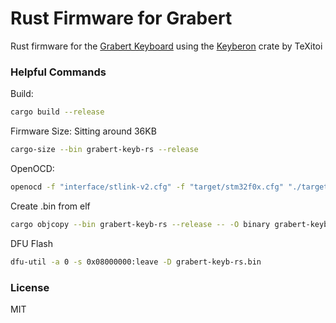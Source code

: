 # Rust Firmware for Grabert

Rust firmware for the [Grabert Keyboard](https://github.com/KoBussLLC/grabert-hardware) using the [Keyberon](https://github.com/TeXitoi/keyberon) crate by TeXitoi

### Helpful Commands

Build:
``` sh
cargo build --release
```

Firmware Size: Sitting around 36KB
``` sh
cargo-size --bin grabert-keyb-rs --release
```

OpenOCD:
``` sh
openocd -f "interface/stlink-v2.cfg" -f "target/stm32f0x.cfg" "./target/thumbv6m-none-eabi/release/grabert-keyb-rs"
```

Create .bin from elf
``` sh
cargo objcopy --bin grabert-keyb-rs --release -- -O binary grabert-keyb-rs.bin
```

DFU Flash
``` sh
dfu-util -a 0 -s 0x08000000:leave -D grabert-keyb-rs.bin
```

### License
MIT